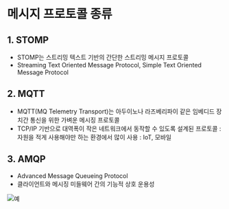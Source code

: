 # 메시지 프로토콜 종류

## 1. STOMP

* STOMP는 스트리밍 텍스트 기반의 간단한 스트리밍 메시지 프로토콜
*  Streaming Text Oriented Message Protocol, Simple Text Oriented Message Protocol



## 2. MQTT

* MQTT(MQ Telemetry Transport)는 아두이노나 라즈베리파이 같은 임베디드 장치간 통신을 위한 가벼운 메시징 프로토콜
* TCP/IP 기반으로 대역폭이 작은 네트워크에서 동작할 수 있도록 설계된 프로토콜 : 자원을 적게 사용해야만 하는 환경에서 많이 사용 : IoT, 모바일



## 3. AMQP

* Advanced Message Queueing Protocol
* 클라이언트와 메시징 미들웨어 간의 기능적 상호 운용성

![예](https://docs.microsoft.com/ko-kr/azure/includes/media/howto-service-bus-topics/sb-topics-01.png)
